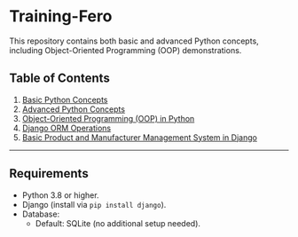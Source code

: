 # Training-Fero

This repository contains both basic and advanced Python concepts, including Object-Oriented Programming (OOP) demonstrations.

## Table of Contents
1. [Basic Python Concepts](Python/README.md#basic-python-concepts)
2. [Advanced Python Concepts](Python/README.md#advanced-python-concepts)
3. [Object-Oriented Programming (OOP) in Python](Python/README.md#object-oriented-programming-oop-in-python)
4. [Django ORM Operations](Django%20ORM%20Operations/README.md#section-name)
5. [Basic Product and Manufacturer Management System in Django](PMS/readme.md)

---


## **Requirements**

- Python 3.8 or higher.
- Django (install via `pip install django`).
- Database:
  - Default: SQLite (no additional setup needed).



